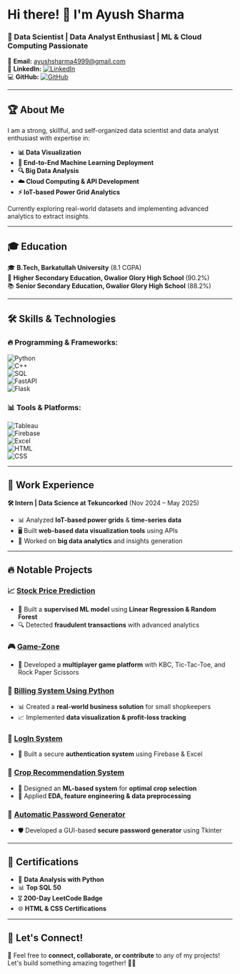 # Hi there! 👋 I'm Ayush Sharma

### 🚀 Data Scientist | Data Analyst Enthusiast | ML & Cloud Computing Passionate

📧 **Email:** [ayushsharma4999@gmail.com](mailto:ayushsharma4999@gmail.com)  
🔗 **LinkedIn:** [![LinkedIn](https://img.shields.io/badge/LinkedIn-blue?logo=linkedin&logoColor=white)](https://linkedin.com/in/ayush-sharma20)  
💻 **GitHub:** [![GitHub](https://img.shields.io/badge/GitHub-black?logo=github)](https://github.com/AyushSharma-007)  

---

## 🏆 About Me
I am a strong, skillful, and self-organized data scientist and data analyst enthusiast with expertise in:
- **📊 Data Visualization**
- **🤖 End-to-End Machine Learning Deployment**
- **🔍 Big Data Analysis**
- **☁️ Cloud Computing & API Development**
- **⚡ IoT-based Power Grid Analytics**

Currently exploring real-world datasets and implementing advanced analytics to extract insights.

---

## 🎓 Education
🎓 **B.Tech, Barkatullah University** (8.1 CGPA)  
🏫 **Higher Secondary Education, Gwalior Glory High School** (90.2%)  
📚 **Senior Secondary Education, Gwalior Glory High School** (88.2%)  

---

## 🛠 Skills & Technologies
### 🔥 Programming & Frameworks:
![Python](https://img.shields.io/badge/Python-3776AB?style=for-the-badge&logo=python&logoColor=white)  
![C++](https://img.shields.io/badge/C++-00599C?style=for-the-badge&logo=c%2B%2B&logoColor=white)  
![SQL](https://img.shields.io/badge/SQL-4479A1?style=for-the-badge&logo=postgresql&logoColor=white)  
![FastAPI](https://img.shields.io/badge/FastAPI-009688?style=for-the-badge&logo=fastapi&logoColor=white)  
![Flask](https://img.shields.io/badge/Flask-000000?style=for-the-badge&logo=flask&logoColor=white)  

### 📊 Tools & Platforms:
![Tableau](https://img.shields.io/badge/Tableau-E97627?style=for-the-badge&logo=tableau&logoColor=white)  
![Firebase](https://img.shields.io/badge/Firebase-FFCA28?style=for-the-badge&logo=firebase&logoColor=black)  
![Excel](https://img.shields.io/badge/Microsoft_Excel-217346?style=for-the-badge&logo=microsoft-excel&logoColor=white)  
![HTML](https://img.shields.io/badge/HTML-E34F26?style=for-the-badge&logo=html5&logoColor=white)  
![CSS](https://img.shields.io/badge/CSS-1572B6?style=for-the-badge&logo=css3&logoColor=white)  

---

## 💼 Work Experience
**🛠 Intern | Data Science at Tekuncorked** (Nov 2024 – May 2025)  
- 📊 Analyzed **IoT-based power grids** & **time-series data**
- 🖥️ Built **web-based data visualization tools** using APIs
- 🚀 Worked on **big data analytics** and insights generation

---

## 🔥 Notable Projects
### 📈 [Stock Price Prediction](https://github.com/AyushSharma-007/stock-predictor)
- 🏦 Built a **supervised ML model** using **Linear Regression & Random Forest**
- 🔍 Detected **fraudulent transactions** with advanced analytics

### 🎮 [Game-Zone](https://github.com/AyushSharma-007/GAMEZONE)
- 🎲 Developed a **multiplayer game platform** with KBC, Tic-Tac-Toe, and Rock Paper Scissors

### 🛒 [Billing System Using Python](https://github.com/AyushSharma-007/BillingSystem/upload)
- 📊 Created a **real-world business solution** for small shopkeepers
- 📈 Implemented **data visualization & profit-loss tracking**

### 🔐 [LogIn System](https://github.com/AyushSharma-007/LOGINSYSTEM)
- 🔑 Built a secure **authentication system** using Firebase & Excel

### 🌱 [Crop Recommendation System](https://github.com/AyushSharma-007)
- 🌾 Designed an **ML-based system** for **optimal crop selection**
- 🔬 Applied **EDA, feature engineering & data preprocessing**

### 🔑 [Automatic Password Generator](https://github.com/AyushSharma-007/Automatic-Password-generator/tree/main)
- 🛡️ Developed a GUI-based **secure password generator** using Tkinter

---

## 📜 Certifications
- 🏅 **Data Analysis with Python**  
- 📊 **Top SQL 50**  
- 🎖️ **200-Day LeetCode Badge**  
- 🌐 **HTML & CSS Certifications**  

---

## 🤝 Let's Connect!
🔗 Feel free to **connect, collaborate, or contribute** to any of my projects! Let's build something amazing together! 🚀✨
